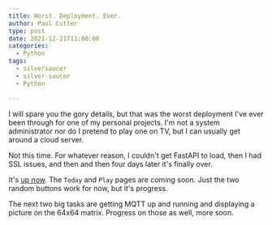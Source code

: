 ```yaml
---
title: Worst. Deployment. Ever.
author: Paul Cutler 
type: post 
date: 2021-12-21T11:00:00
categories:
  - Python
tags:
  - silversaucer
  - silver-saucer
  - Python

---
```


I will spare you the gory details, but that was the worst deployment I've ever been through for one of my personal projects.  I'm not a system administrator nor do I pretend to play one on TV, but I can usually get around a cloud server.

Not this time.  For whatever reason, I couldn't get FastAPI to load, then I had SSL issues, and then and then four days later it's finally over.

It's [up now](https://silversaucer.com). The `Today` and `Play` pages are coming soon.  Just the two random buttons work for now, but it's progress.

The next two big tasks are getting MQTT up and running and displaying a picture on the 64x64 matrix.  Progress on those as well, more soon.